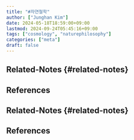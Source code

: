 ```yaml
---
title: "#자연철학"
author: ["Junghan Kim"]
date: 2024-05-18T18:59:00+09:00
lastmod: 2024-09-24T05:45:16+09:00
tags: ["cosmology", "naturephilosophy"]
categories: ["meta"]
draft: false
---
```


<!--more-->


## Related-Notes {#related-notes}

## References

<style>.csl-entry{text-indent: -1.5em; margin-left: 1.5em;}</style><div class="csl-bib-body">
</div>


## Related-Notes {#related-notes}

## References

<style>.csl-entry{text-indent: -1.5em; margin-left: 1.5em;}</style><div class="csl-bib-body">
</div>
